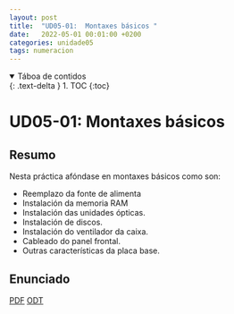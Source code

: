 ```yaml
---
layout: post
title:  "UD05-01:  Montaxes básicos "
date:   2022-05-01 00:01:00 +0200
categories: unidade05
tags: numeracion 
---
```


<details open markdown="block">
  <summary>
    Táboa de contidos
  </summary>
  {: .text-delta }
1. TOC
{:toc}
</details>

# UD05-01:  Montaxes básicos


## Resumo 
Nesta práctica afóndase en montaxes básicos como son:
*  Reemplazo da fonte de alimenta
*   Instalación da memoria RAM 
*  Instalación das unidades ópticas.  
*  Instalación de discos. 
*  Instalación do ventilador da caixa.
* Cableado do panel frontal.
* Outras características da placa base. 

## Enunciado 
[PDF]({{site.baseurl}}/unidade05/t01-montaxe-basicos.pdf)
[ODT]({{site.baseurl}}unidade05/t01-montaxe-basicos.odt)
